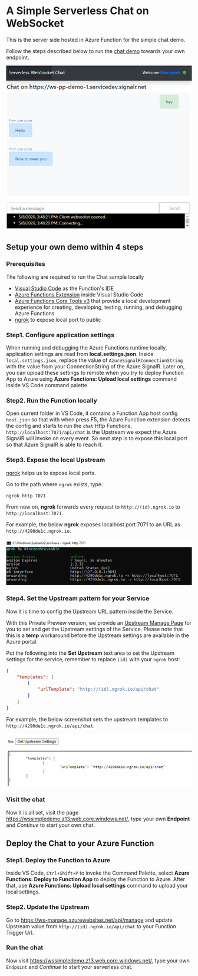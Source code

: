 # A Simple Serverless Chat on WebSocket
This is the server side hosted in Azure Function for the simple chat demo.

Follow the steps described below to run the [chat demo](https://wssimpledemo.z13.web.core.windows.net/) towards your own endpoint.

![Sample run](./images/sample_run.png)

## Setup your own demo within 4 steps

### Prerequisites
The following are required to run the Chat sample locally
* [Visual Studio Code](https://code.visualstudio.com/) as the Function's IDE
* [Azure Functions Extension](https://marketplace.visualstudio.com/items?itemName=ms-azuretools.vscode-azurefunctions) inside Visual Studio Code
* [Azure Functions Core Tools v3](https://github.com/Azure/azure-functions-core-tools#installing) that provide a local development experience for creating, developing, testing, running, and debugging Azure Functions
* [ngrok](https://ngrok.com/) to expose local port to public

### Step1. Configure application settings
When running and debugging the Azure Functions runtime locally, application settings are read from **local.settings.json**. Inside `local.settings.json`, replace the value of `AzureSignalRConnectionString` with the value from your ConnectionString of the Azure SignalR. Later on, you can upload these settings to remote when you try to deploy Function App to Azure using **Azure Functions: Upload local settings** command inside VS Code command palette

### Step2. Run the Function locally
Open current folder in VS Code, it contains a Function App host config `host.json` so that with when press F5, the Azure Function extension detects the config and starts to run the `chat` Http Functions. `http://localhost:7071/api/chat` is the Upstream we expect the Azure SignalR will invoke on every event. So next step is to expose this local port so that Azure SignalR is able to reach it. 

### Step3. Expose the local Upstream

[ngrok](https://ngrok.com/) helps us to expose local ports.

Go to the path where `ngrok` exists, type:
```
ngrok http 7071
```

From now on, **ngrok** forwards every request to `http://(id).ngrok.io` to `http://localhost:7071`. 

For example, the below **ngrok** exposes localhost port 7071 to an URL as `http://4290de1c.ngrok.io`.

![ngrok](./images/sample_set_ngrok.png)

### Step4. Set the Upstream pattern for your Service
Now it is time to config the Upstream URL pattern inside the Service.

With this Private Preview version, we provide an [Upstream Manage Page](https://ws-manage.azurewebsites.net/api/manage) for you to set and get the Upstream settings of the Service. Please note that this is a **temp** workaround before the Upstream settings are available in the Azure portal.

Put the following into the **Set Upstream** text area to set the Upstream settings for the service, remember to replace `(id)` with your `ngrok` host:

```json
{
    "templates": [
        {
            "urlTemplate": "http://(id).ngrok.io/api/chat"
        }
    ]
}
```
For example, the below screenshot sets the upstream templates to `http://4290de1c.ngrok.io/api/chat`.

![ngrok](./images/sample_set_upstream.png)

### Visit the chat
Now it is all set, visit the page https://wssimpledemo.z13.web.core.windows.net/, type your own **Endpoint** and *Continue* to start your own chat.

## Deploy the Chat to your Azure Function

### Step1. Deploy the Function to Azure
Inside VS Code, `Ctrl+Shift+P` to invoke the Command Palette, select **Azure Functions: Deploy to Function App** to deploy the Function to Azure. After that, use **Azure Functions: Upload local settings** command to upload your local settings.

### Step2. Update the Upstream
Go to https://ws-manage.azurewebsites.net/api/manage and update Upstream value from `http://(id).ngrok.io/api/chat` to your Function Trigger Url.

### Run the chat
Now visit https://wssimpledemo.z13.web.core.windows.net/, type your own `Endpoint` and *Continue* to start your serverless chat.
